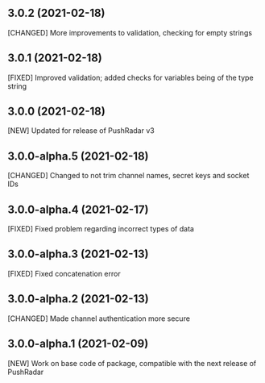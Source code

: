 ## 3.0.2 (2021-02-18)

[CHANGED] More improvements to validation, checking for empty strings

## 3.0.1 (2021-02-18)

[FIXED] Improved validation; added checks for variables being of the type string

## 3.0.0 (2021-02-18)

[NEW] Updated for release of PushRadar v3

## 3.0.0-alpha.5 (2021-02-18)

[CHANGED] Changed to not trim channel names, secret keys and socket IDs

## 3.0.0-alpha.4 (2021-02-17)

[FIXED] Fixed problem regarding incorrect types of data

## 3.0.0-alpha.3 (2021-02-13)

[FIXED] Fixed concatenation error

## 3.0.0-alpha.2 (2021-02-13)

[CHANGED] Made channel authentication more secure

## 3.0.0-alpha.1 (2021-02-09)

[NEW] Work on base code of package, compatible with the next release of PushRadar
